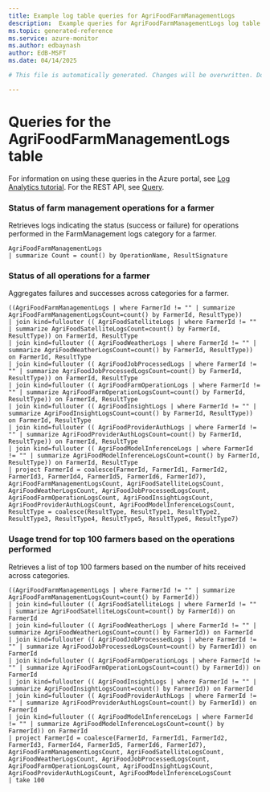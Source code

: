 ```yaml
---
title: Example log table queries for AgriFoodFarmManagementLogs
description:  Example queries for AgriFoodFarmManagementLogs log table
ms.topic: generated-reference
ms.service: azure-monitor
ms.author: edbaynash
author: EdB-MSFT
ms.date: 04/14/2025

# This file is automatically generated. Changes will be overwritten. Do not change this file directly. 

---
```


# Queries for the AgriFoodFarmManagementLogs table

For information on using these queries in the Azure portal, see [Log Analytics tutorial](/azure/azure-monitor/logs/log-analytics-tutorial). For the REST API, see [Query](/rest/api/loganalytics/query).


### Status of farm management operations for a farmer  


Retrieves logs indicating the status (success or failure) for operations performed in the FarmManagement logs category for a farmer.  

```query
AgriFoodFarmManagementLogs
| summarize Count = count() by OperationName, ResultSignature

```



### Status of all operations for a farmer  


Aggregates failures and successes across categories for a farmer.  

```query
((AgriFoodFarmManagementLogs | where FarmerId != "" | summarize AgriFoodFarmManagementLogsCount=count() by FarmerId, ResultType))
| join kind=fullouter (( AgriFoodSatelliteLogs | where FarmerId != "" | summarize AgriFoodSatelliteLogsCount=count() by FarmerId, ResultType)) on FarmerId, ResultType
| join kind=fullouter (( AgriFoodWeatherLogs | where FarmerId != "" | summarize AgriFoodWeatherLogsCount=count() by FarmerId, ResultType)) on FarmerId, ResultType
| join kind=fullouter (( AgriFoodJobProcessedLogs | where FarmerId != "" | summarize AgriFoodJobProcessedLogsCount=count() by FarmerId, ResultType)) on FarmerId, ResultType
| join kind=fullouter (( AgriFoodFarmOperationLogs | where FarmerId != "" | summarize AgriFoodFarmOperationLogsCount=count() by FarmerId, ResultType)) on FarmerId, ResultType
| join kind=fullouter (( AgriFoodInsightLogs | where FarmerId != "" | summarize AgriFoodInsightLogsCount=count() by FarmerId, ResultType)) on FarmerId, ResultType
| join kind=fullouter (( AgriFoodProviderAuthLogs | where FarmerId != "" | summarize AgriFoodProviderAuthLogsCount=count() by FarmerId, ResultType)) on FarmerId, ResultType
| join kind=fullouter (( AgriFoodModelInferenceLogs | where FarmerId != "" | summarize AgriFoodModelInferenceLogsCount=count() by FarmerId, ResultType)) on FarmerId, ResultType
| project FarmerId = coalesce(FarmerId, FarmerId1, FarmerId2, FarmerId3, FarmerId4, FarmerId5, FarmerId6, FarmerId7), AgriFoodFarmManagementLogsCount, AgriFoodSatelliteLogsCount, AgriFoodWeatherLogsCount, AgriFoodJobProcessedLogsCount, AgriFoodFarmOperationLogsCount, AgriFoodInsightLogsCount, AgriFoodProviderAuthLogsCount, AgriFoodModelInferenceLogsCount, ResultType = coalesce(ResultType, ResultType1, ResultType2, ResultType3, ResultType4, ResultType5, ResultType6, ResultType7)

```



### Usage trend for top 100 farmers based on the operations performed  


Retrieves a list of top 100 farmers based on the number of hits received across categories.  

```query
((AgriFoodFarmManagementLogs | where FarmerId != "" | summarize AgriFoodFarmManagementLogsCount=count() by FarmerId))
| join kind=fullouter (( AgriFoodSatelliteLogs | where FarmerId != "" | summarize AgriFoodSatelliteLogsCount=count() by FarmerId)) on FarmerId
| join kind=fullouter (( AgriFoodWeatherLogs | where FarmerId != "" | summarize AgriFoodWeatherLogsCount=count() by FarmerId)) on FarmerId
| join kind=fullouter (( AgriFoodJobProcessedLogs | where FarmerId != "" | summarize AgriFoodJobProcessedLogsCount=count() by FarmerId)) on FarmerId
| join kind=fullouter (( AgriFoodFarmOperationLogs | where FarmerId != "" | summarize AgriFoodFarmOperationLogsCount=count() by FarmerId)) on FarmerId
| join kind=fullouter (( AgriFoodInsightLogs | where FarmerId != "" | summarize AgriFoodInsightLogsCount=count() by FarmerId)) on FarmerId
| join kind=fullouter (( AgriFoodProviderAuthLogs | where FarmerId != "" | summarize AgriFoodProviderAuthLogsCount=count() by FarmerId)) on FarmerId
| join kind=fullouter (( AgriFoodModelInferenceLogs | where FarmerId != "" | summarize AgriFoodModelInferenceLogsCount=count() by FarmerId)) on FarmerId
| project FarmerId = coalesce(FarmerId, FarmerId1, FarmerId2, FarmerId3, FarmerId4, FarmerId5, FarmerId6, FarmerId7), AgriFoodFarmManagementLogsCount, AgriFoodSatelliteLogsCount, AgriFoodWeatherLogsCount, AgriFoodJobProcessedLogsCount, AgriFoodFarmOperationLogsCount, AgriFoodInsightLogsCount, AgriFoodProviderAuthLogsCount, AgriFoodModelInferenceLogsCount
| take 100 

```

